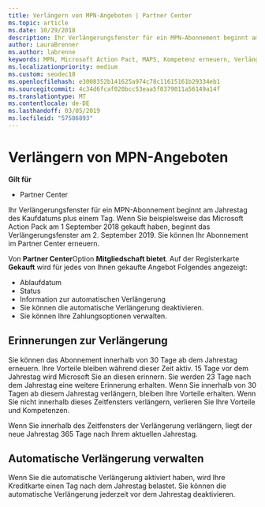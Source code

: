 ```yaml
---
title: Verlängern von MPN-Angeboten | Partner Center
ms.topic: article
ms.date: 10/29/2018
description: Ihr Verlängerungsfenster für ein MPN-Abonnement beginnt am Jahrestag des Kaufdatums plus einem Tag.
author: LauraBrenner
ms.author: labrenne
keywords: MPN, Microsoft Action Pact, MAPS, Kompetenz erneuern, Verlängerungsdatum
ms.localizationpriority: medium
ms.custom: seodec18
ms.openlocfilehash: e3008352b141625a974c78c11615161b29334eb1
ms.sourcegitcommit: 4c34d6fcaf020bcc53eaa5f0379011a56149a14f
ms.translationtype: MT
ms.contentlocale: de-DE
ms.lasthandoff: 03/05/2019
ms.locfileid: "57586893"
---
```

# <a name="renew-your-mpn-offers"></a>Verlängern von MPN-Angeboten

**Gilt für**

- Partner Center

Ihr Verlängerungsfenster für ein MPN-Abonnement beginnt am Jahrestag des Kaufdatums plus einem Tag. Wenn Sie beispielsweise das Microsoft Action Pack am 1 September 2018 gekauft haben, beginnt das Verlängerungsfenster am 2. September 2019. Sie können Ihr Abonnement im Partner Center erneuern.

Von **Partner Center**Option **Mitgliedschaft bietet**.
Auf der Registerkarte **Gekauft** wird für jedes von Ihnen gekaufte Angebot Folgendes angezeigt:

- Ablaufdatum
- Status
- Information zur automatischen Verlängerung
- Sie können die automatische Verlängerung deaktivieren.
- Sie können Ihre Zahlungsoptionen verwalten.

## <a name="renewal-reminders"></a>Erinnerungen zur Verlängerung

Sie können das Abonnement innerhalb von 30 Tage ab dem Jahrestag erneuern. Ihre Vorteile bleiben während dieser Zeit aktiv. 15 Tage vor dem Jahrestag wird Microsoft Sie an diesen erinnern. Sie werden 23 Tage nach dem Jahrestag eine weitere Erinnerung erhalten. Wenn Sie innerhalb von 30 Tagen ab diesem Jahrestag verlängern, bleiben Ihre Vorteile erhalten. Wenn Sie nicht innerhalb dieses Zeitfensters verlängern, verlieren Sie Ihre Vorteile und Kompetenzen.

Wenn Sie innerhalb des Zeitfensters der Verlängerung verlängern, liegt der neue Jahrestag 365 Tage nach Ihrem aktuellen Jahrestag.

## <a name="manage-auto-renewal"></a>Automatische Verlängerung verwalten

Wenn Sie die automatische Verlängerung aktiviert haben, wird Ihre Kreditkarte einen Tag nach dem Jahrestag belastet. Sie können die automatische Verlängerung jederzeit vor dem Jahrestag deaktivieren.